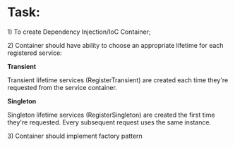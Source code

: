 <H1>Task:</H1>
<p>1) To create Dependency Injection/IoC Container;</p>
<p>2) Container should have ability to choose an appropriate lifetime for each registered service:
<p><b>Transient</b><p>
Transient lifetime services (RegisterTransient) are created each time they're requested from the service container.
 <p> <b>Singleton</b></p>
Singleton lifetime services (RegisterSingleton) are created the first time they're requested. Every subsequent request uses the same instance.<p>
<p>3) Container should implement factory pattern</p>
